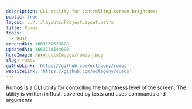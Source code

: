 ```yaml
---
description: CLI utility for controlling screen brightness
public: true
layout: ../../layouts/ProjectLayout.astro
title: Rumos
tools:
  - Rust
createdAt: 1663138523829
updatedAt: 1663138544090
heroImage: /projectsImages/rumos.jpeg
slug: rumos
githubLink: 'https://github.com/octagony/rumos'
websiteLink: 'https://github.com/octagony/rumos'
---
```


Rumos is a CLI utility for controlling the brightness level of the screen. The utility is written in Rust, covered by tests and uses commands and arguments
